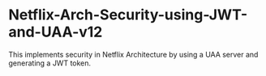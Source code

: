 # Netflix-Arch-Security-using-JWT-and-UAA-v12
This implements security in Netflix Architecture by using a UAA server and generating a JWT token.
